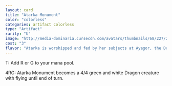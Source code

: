```yaml
---
layout: card
title: "Atarka Monument"
color: "colorless"
categories: artifact colorless
type: "Artifact"
rarity: "U"
image: "http://media-dominaria.cursecdn.com/avatars/thumbnails/68/227/200/283/635616677038589148.png"
cost: "3"
flavor: "Atarka is worshipped and fed by her subjects at Ayagor, the Dragon&#x27;s Bowl."
---
```


<span class="tip mana-icon mana-t" title="Tap">T</span>: Add <span class="tip mana-icon mana-red" title="1 Red Mana">R</span> or <span class="tip mana-icon mana-green" title="1 Green Mana">G</span> to your mana pool.

<span class="tip mana-icon mana-colorless-04" title="4 Colorless Mana">4</span><span class="tip mana-icon mana-red" title="1 Red Mana">R</span><span class="tip mana-icon mana-green" title="1 Green Mana">G</span>: Atarka Monument becomes a 4/4 green and white Dragon creature with flying until end of turn.

